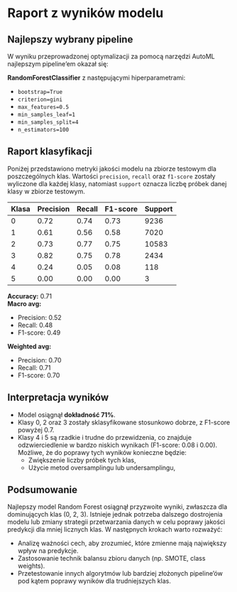 # Raport z wyników modelu

## Najlepszy wybrany pipeline

W wyniku przeprowadzonej optymalizacji za pomocą narzędzi AutoML najlepszym pipeline’em okazał się:

**RandomForestClassifier** z następującymi hiperparametrami:

- `bootstrap=True`
- `criterion=gini`
- `max_features=0.5`
- `min_samples_leaf=1`
- `min_samples_split=4`
- `n_estimators=100`


## Raport klasyfikacji

Poniżej przedstawiono metryki jakości modelu na zbiorze testowym dla poszczególnych klas. Wartości `precision`, `recall` oraz `f1-score` zostały wyliczone dla każdej klasy, natomiast `support` oznacza liczbę próbek danej klasy w zbiorze testowym.

| Klasa | Precision | Recall | F1-score | Support |
|-------|-----------|--------|----------|----------|
| 0     | 0.72      | 0.74   | 0.73     | 9236     |
| 1     | 0.61      | 0.56   | 0.58     | 7020     |
| 2     | 0.73      | 0.77   | 0.75     | 10583    |
| 3     | 0.82      | 0.75   | 0.78     | 2434     |
| 4     | 0.24      | 0.05   | 0.08     | 118      |
| 5     | 0.00      | 0.00   | 0.00     | 3        |

**Accuracy:** 0.71  
**Macro avg:**  
- Precision: 0.52  
- Recall: 0.48  
- F1-score: 0.49  

**Weighted avg:**  
- Precision: 0.70  
- Recall: 0.71  
- F1-score: 0.70  

## Interpretacja wyników

- Model osiągnął **dokładność 71%**.
- Klasy 0, 2 oraz 3 zostały sklasyfikowane stosunkowo dobrze, z F1-score powyżej 0.7.
- Klasy 4 i 5 są rzadkie i trudne do przewidzenia, co znajduje odzwierciedlenie w bardzo niskich wynikach (F1-score: 0.08 i 0.00). Możliwe, że do poprawy tych wyników konieczne będzie:
  - Zwiększenie liczby próbek tych klas,
  - Użycie metod oversamplingu lub undersamplingu,

## Podsumowanie

Najlepszy model Random Forest osiągnął przyzwoite wyniki, zwłaszcza dla dominujących klas (0, 2, 3). Istnieje jednak potrzeba dalszego dostrojenia modelu lub zmiany strategii przetwarzania danych w celu poprawy jakości predykcji dla mniej licznych klas. W następnych krokach warto rozważyć:

- Analizę ważności cech, aby zrozumieć, które zmienne mają największy wpływ na predykcje.
- Zastosowanie technik balansu zbioru danych (np. SMOTE, class weights).
- Przetestowanie innych algorytmów lub bardziej złożonych pipeline’ów pod kątem poprawy wyników dla trudniejszych klas.
